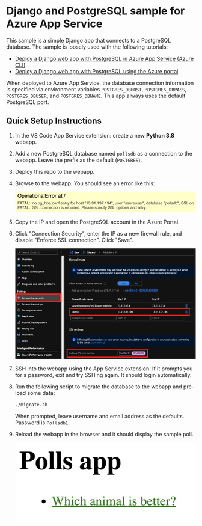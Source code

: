 # Django and PostgreSQL sample for Azure App Service

This sample is a simple Django app that connects to a PostgreSQL database. The sample is loosely used with the following tutorials:

- [Deploy a Django web app with PostgreSQL in Azure App Service (Azure CLI)](https://docs.microsoft.com/azure/app-service/containers/tutorial-python-postgresql-app).
- [Deploy a Django web app with PostgreSQL using the Azure portal](https://docs.microsoft.com/en-us/azure/developer/python/tutorial-python-postgresql-app-portal).

When deployed to Azure App Service, the database connection information is specified via environment variables `POSTGRES_DBHOST`, `POSTGRES_DBPASS`, `POSTGRES_DBUSER`, and `POSTGRES_DBNAME`. This app always uses the default PostgreSQL port. 

## Quick Setup Instructions

1. In the VS Code App Service extension: create a new **Python 3.8** webapp.

2. Add a new PostgreSQL database named `pollsdb` as a connection to the webapp.
Leave the prefix as the default (`POSTGRES`).

3. Deploy this repo to the webapp.

4. Browse to the webapp. You should see an error like this:

    ![firewall error](images/firewall-error.png)

5. Copy the IP and open the PostgreSQL account in the Azure Portal.

6. Click "Connection Security", enter the IP as a new firewall rule, and disable "Enforce SSL connection". Click "Save".

    ![connection security](images/connection-security.png)

7. SSH into the webapp using the App Service extension. 
If it prompts you for a password, exit and try SSHing again.
It should login automatically.

8. Run the following script to migrate the database to the webapp and pre-load some data:

    ```bash
    ./migrate.sh
    ```

    When prompted, leave username and email address as the defaults. Password is `Pollsdb1`.

9. Reload the webapp in the browser and it should display
the sample poll.

    ![basic page](images/basic-page.png)

